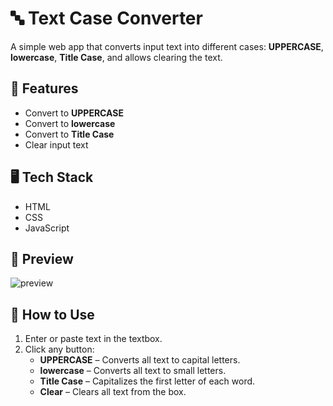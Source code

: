 # 🔤 Text Case Converter

A simple web app that converts input text into different cases: **UPPERCASE**, **lowercase**, **Title Case**, and allows clearing the text.

## 🚀 Features
- Convert to **UPPERCASE**
- Convert to **lowercase**
- Convert to **Title Case**
- Clear input text

## 🖥️ Tech Stack
- HTML
- CSS
- JavaScript

## 📸 Preview
![preview](preview.png) <!-- Optional: Add screenshot if you want -->

## 🎯 How to Use
1. Enter or paste text in the textbox.
2. Click any button:
   - **UPPERCASE** – Converts all text to capital letters.
   - **lowercase** – Converts all text to small letters.
   - **Title Case** – Capitalizes the first letter of each word.
   - **Clear** – Clears all text from the box.


